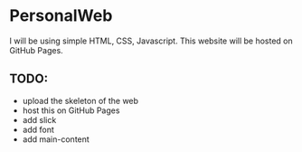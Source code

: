 # PersonalWeb

I will be using simple HTML, CSS, Javascript. This website will be hosted on GitHub Pages.

## TODO:

- upload the skeleton of the web
- host this on GitHub Pages
- add slick
- add font
- add main-content
